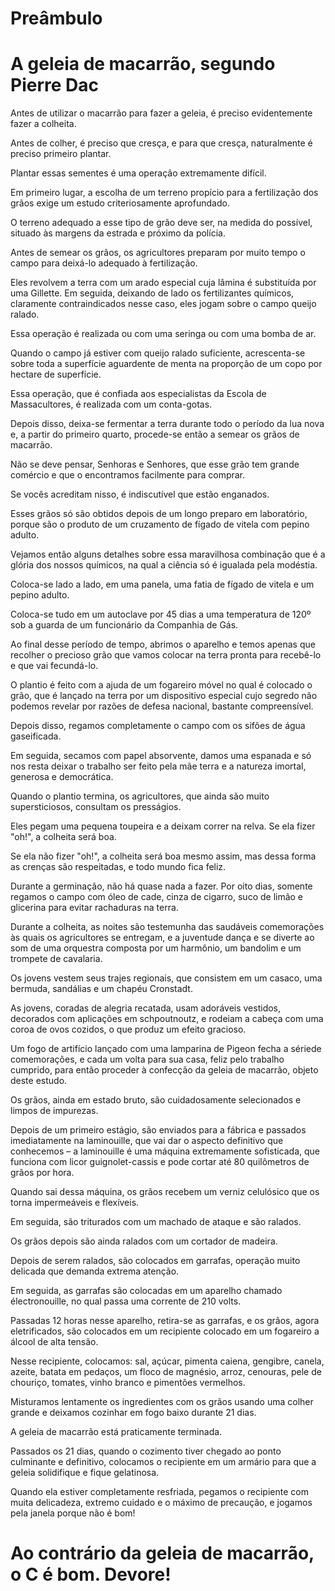 # Preâmbulo

# A geleia de macarrão, segundo Pierre Dac

Antes de utilizar o macarrão para fazer a geleia, é preciso
evidentemente fazer a colheita. 

Antes de colher, é preciso que cresça, e para
que cresça, naturalmente é preciso primeiro plantar.

Plantar essas sementes é uma operação extremamente difícil. 

Em primeiro lugar, a escolha de um
terreno propício para a fertilização dos grãos exige um estudo
criteriosamente aprofundado. 

O terreno adequado a esse tipo de
grão deve ser, na medida do possível,
situado às margens da estrada e próximo da polícia.

Antes de semear os grãos, os agricultores preparam por muito tempo o
campo para deixá-lo adequado à fertilização. 

Eles revolvem a
terra com um arado especial cuja lâmina é substituída por uma Gillette.
Em seguida, deixando de lado os fertilizantes químicos,
claramente contraindicados nesse caso,
eles jogam sobre o campo queijo ralado. 

Essa operação
é realizada ou com uma seringa ou com uma bomba de ar.

Quando o campo já estiver com queijo ralado suficiente, acrescenta-se sobre toda
a superfície aguardente de menta na proporção de um copo por
hectare de superfície. 

Essa operação, que é confiada aos especialistas da
Escola de Massacultores, é realizada com um conta-gotas.

Depois disso, deixa-se fermentar a terra durante todo o período da
lua nova e, a partir do primeiro quarto, procede-se então a semear
os grãos de macarrão. 

Não se deve pensar, Senhoras e
Senhores, que esse grão tem grande comércio e que o
encontramos facilmente para comprar. 

Se vocês acreditam nisso, é
indiscutível que estão enganados. 

Esses grãos
só são obtidos depois de um longo preparo em laboratório, porque são o
produto de um cruzamento de fígado de vitela com pepino adulto.

Vejamos então alguns detalhes sobre essa maravilhosa combinação que é a
glória dos nossos químicos, na qual a ciência só é igualada pela modéstia.

Coloca-se lado a lado, em uma panela, uma fatia de fígado de vitela e um
pepino adulto. 

Coloca-se tudo em um autoclave por 45 dias
a uma temperatura de 120º sob a guarda de um funcionário da Companhia
de Gás. 

Ao final desse período de tempo, abrimos o aparelho e temos apenas que
recolher o precioso grão que vamos colocar na terra pronta para
recebê-lo e que vai fecundá-lo.

O plantio é feito com a ajuda de um fogareiro móvel no qual é colocado o
grão, que é lançado na terra por um dispositivo especial
cujo segredo não podemos revelar por razões de defesa nacional,
bastante compreensível. 

Depois disso, regamos completamente o campo com os
sifões de água gaseificada. 

Em seguida, secamos com papel absorvente, damos
uma espanada e só nos resta deixar o trabalho ser feito pela mãe terra
e a natureza imortal, generosa e democrática. 

Quando o plantio
termina, os agricultores, que ainda são muito supersticiosos,
consultam os presságios. 

Eles pegam uma pequena toupeira e a deixam correr
na relva. Se ela fizer "oh!", a colheita será boa. 

Se ela não
fizer "oh!", a colheita será boa mesmo assim, mas dessa forma
as crenças são respeitadas, e todo mundo fica feliz.

Durante a germinação, não há quase nada a fazer. 
Por oito dias,
somente regamos o campo com óleo de cade, cinza de cigarro,
suco de limão e glicerina para evitar rachaduras na terra.

Durante a colheita, as noites são testemunha das saudáveis comemorações às quais
os agricultores se entregam, e a juventude dança e
se diverte ao som de uma orquestra composta por um harmônio, um
bandolim e um trompete de cavalaria. 

Os jovens vestem seus
trajes regionais, que consistem em um casaco, uma bermuda, sandálias
e um chapéu Cronstadt. 

As jovens, coradas de alegria recatada,
usam adoráveis vestidos, decorados com aplicações
em schpoutnoutz, e rodeiam a cabeça com uma coroa de ovos cozidos,
o que produz um efeito gracioso. 

Um fogo de artifício lançado
com uma lamparina de Pigeon fecha a sériede comemorações,
e cada um volta para sua casa, feliz pelo trabalho cumprido, para
então proceder à confecção da geleia de macarrão, objeto deste
estudo.

Os grãos, ainda em estado bruto, são cuidadosamente selecionados e limpos de
impurezas. 

Depois de um primeiro estágio, são enviados para a fábrica e passados
imediatamente na laminouille, que vai dar o aspecto definitivo que
conhecemos – a laminouille é uma máquina extremamente sofisticada, que
funciona com licor guignolet-cassis e pode cortar até 80 quilômetros de grãos
por hora. 

Quando sai dessa máquina, os grãos recebem um verniz
celulósico que os torna impermeáveis e flexíveis. 

Em seguida, são triturados com
um machado de ataque e são ralados. 

Os grãos depois são ainda ralados com um
cortador de madeira. 

Depois de serem ralados, são colocados em garrafas, operação
muito delicada que demanda extrema atenção. 

Em seguida, as garrafas são colocadas
em um aparelho chamado électronouille, no qual passa uma corrente de 210
volts. 

Passadas 12 horas nesse aparelho, retira-se as garrafas,
e os grãos, agora eletrificados, são colocados em um recipiente colocado
em um fogareiro a álcool de alta tensão.

Nesse recipiente, colocamos: sal, açúcar, pimenta caiena,
gengibre, canela, azeite, batata em pedaços, um floco
de magnésio, arroz, cenouras, pele de chouriço, tomates,
vinho branco e pimentões vermelhos. 

Misturamos lentamente os ingredientes com
os grãos usando uma colher grande e deixamos cozinhar em fogo baixo
durante 21 dias. 

A geleia de macarrão está praticamente terminada.

Passados os 21 dias, quando o cozimento tiver chegado ao ponto
culminante e definitivo, colocamos o recipiente em um armário para que a
geleia solidifique e fique gelatinosa. 

Quando ela estiver completamente
resfriada, pegamos o recipiente com muita delicadeza, extremo
cuidado e o máximo de precaução, e jogamos pela janela
porque não é bom!

# Ao contrário da geleia de macarrão, o C é bom. Devore!
